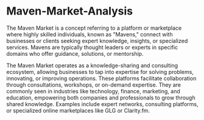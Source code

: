 # Maven-Market-Analysis

The Maven Market is a concept referring to a platform or marketplace where highly skilled individuals, known as "Mavens," connect with businesses or clients seeking expert knowledge, insights, or specialized services. Mavens are typically thought leaders or experts in specific domains who offer guidance, solutions, or mentorship.

The Maven Market operates as a knowledge-sharing and consulting ecosystem, allowing businesses to tap into expertise for solving problems, innovating, or improving operations. These platforms facilitate collaboration through consultations, workshops, or on-demand expertise. They are commonly seen in industries like technology, finance, marketing, and education, empowering both companies and professionals to grow through shared knowledge. Examples include expert networks, consulting platforms, or specialized online marketplaces like GLG or Clarity.fm.
